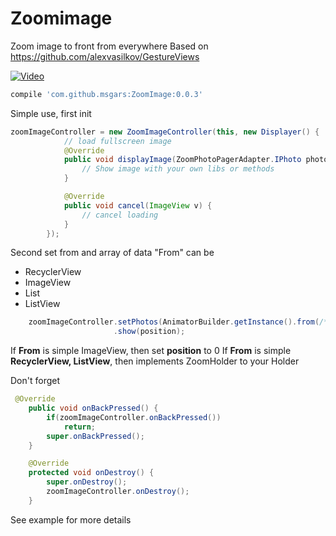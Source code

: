 # Zoomimage
Zoom image to front from everywhere 
Based on https://github.com/alexvasilkov/GestureViews

[![Video](https://i.ytimg.com/vi/liuGlyL95Gc/2.jpg?time=1477051509642)](https://youtu.be/liuGlyL95Gc "Video")

```gradle
compile 'com.github.msgars:ZoomImage:0.0.3'
```

Simple use, first init

```java
zoomImageController = new ZoomImageController(this, new Displayer() {
            // load fullscreen image
            @Override
            public void displayImage(ZoomPhotoPagerAdapter.IPhoto photo, ZoomPhotoPagerAdapter.ViewHolder v) {
                // Show image with your own libs or methods
            }

            @Override
            public void cancel(ImageView v) {
                // cancel loading
            }
        });
```

Second set from and array of data
"From" can be
- RecyclerView
- ImageView
- List<ImageView>
- ListView

```java
    zoomImageController.setPhotos(AnimatorBuilder.getInstance().from(/*from*/), List<IPhoto>)
                       .show(position);
```

If **From** is simple ImageView, then set **position** to 0
If **From** is simple **RecyclerView, ListView**, then implements ZoomHolder to your Holder

Don't forget 
```java
 @Override
    public void onBackPressed() {
        if(zoomImageController.onBackPressed())
            return;
        super.onBackPressed();
    }

    @Override
    protected void onDestroy() {
        super.onDestroy();
        zoomImageController.onDestroy();
    }
```

See example for more details